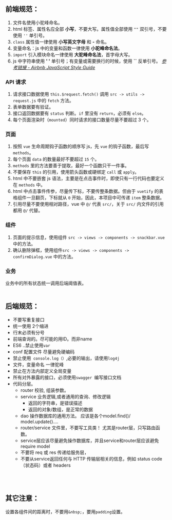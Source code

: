 ## 前端规范：
1. 文件名使用小驼峰命名。
2. html 标签、属性名应全部 **小写**，不要大写。属性值全部使用 `""` 双引号，不要使用 `''` 单引号。
3. `class` 属性值一律使用 **小写英文字母** 和 **-** 命名。
4. 变量命名：js 中的变量和函数一律使用 **小驼峰命名法**。
5. `import` 引入模块命名一律使用 **大驼峰命名法**，首字母大写。
6. js 中字符串使用 **' '** 单引号；有变量或需要换行的时候，使用 **``** 反单引号。
[*参考链接 - Airbnb JavaScript Style Guide*](https://github.com/airbnb/javascript)

### API 请求
1. 请求接口数据使用 `this.$request.fetch()` 调用 `src -> utils -> request.js` 中的 `fetch` 方法。
2. 表单数据要有验证。
3. 接口返回数据要有 `status` 判断。`if` 里没有 `return`，必须有 `else`。
4. 每个页面渲染时（`mounted`）同时请求的接口数量尽量不要超过 3 个。

### 页面
1. 按照 `vue` 生命周期钩子函数的顺序写 js，先 `vue` 的钩子函数，最后写 `methods`。
2. 每个页面 `data` 的数量最好不要超过 `15` 个。
3. `methods` 里的方法要善于提取，最好一个函数只干一件事。
4. 不要保存 `this` 的引用，使用箭头函数或硬绑定 `call` 或 `apply`。
5. html 中不要嵌套 js 语法，主要是在点击事件时，即使只有一行代码也要定义在 `methods` 中。
6. html 中点击事件传参，尽量传下标，不要传整条数据。但由于 `vuetify` 的表格组件一旦翻页，下标就从 `0` 开始，因此，本项目中可传递 `item` 整条数据。
7. 引用尽量不要使用相对路径，vue 中 `@/` 代表 `src/`，关于 `src/` 内文件的引用都用 `@/` 代替。

### 组件
1. 页面的提示信息，使用组件 `src -> views -> components -> snackbar.vue` 中的方法。
2. 确认删除弹框，使用组件`src -> views -> components -> confirmDialog.vue` 中的方法。

### 业务
业务中的所有状态统一调用后端阈值表。
<br><br>

## 后端规范：
* 不要写重复接口
* 统一使用 2个缩进
* 行末必须有分号
* 前端查询的。尽可能的用ID。而非name
* ES6 ..禁止使用```var```
* conf  配置文件  尽量避免硬编码
* 禁止使用``` console.log（）```,必要的输出，请使用``` log4j ```   
* 文件，变量命名   一律驼峰
* 禁止在方法内部定义全局变量
* 所有对外暴露的接口，必须使用```swagger ```编写接口文档
* 代码分层。
    * router 校验, 组装参数。
    * service 业务逻辑,或者通用的查询、修改逻辑
        * 返回的字符串，是错误描述
        * 返回的对象/数组，是正常的数据
    * dao 操作数据库的通用方法。 应该是各个model.find()/ model.update()....    
    * router/service 文件里，不要写工具类！ 尤其是router层，只写路由函数。 
    * service层应该尽量避免操作数据库，并且service和router层应该避免require  model
    * 不要将 req 或 res 传递给服务层，
    * 不要从service返回任何与 HTTP 传输层相关的信息，例如 status code（状态码）或者 headers
        
<br><br>

## 其它注意：
设置各组件间的距离时，不要用`&nbsp;`，要用`padding`设置。
